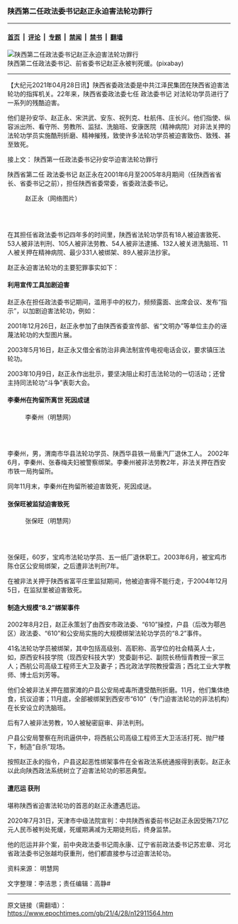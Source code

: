 ### 陕西第二任政法委书记赵正永迫害法轮功罪行

---

#### [首页](../../../..?n12911564) &nbsp;|&nbsp; [评论](../../../../../epoch-comment?n12911564) &nbsp;|&nbsp; [专题](../../../../../epoch-special?n12911564) &nbsp;|&nbsp; [禁闻](../../../../../epoch-news?n12911564) &nbsp;|&nbsp; [禁书](../../../../../books?n12911564) &nbsp;|&nbsp; [翻墙](https://github.com/gfw-breaker/nogfw/blob/master/README.md?n12911564)


<div><img alt="陕西第二任政法委书记赵正永迫害法轮功罪行" class="attachment-djy_600_400 size-djy_600_400 wp-post-image" src="https://i.epochtimes.com/assets/uploads/2021/04/id12911847-clouds-pixabay-600x400.jpg"/>
<div class="caption">
 陕西第二任政法委书记、前省委书记赵正永被判死缓。(pixabay)
</div></div><hr/><div class="post_content" id="artbody" itemprop="articleBody">
 <!-- article content begin -->
 <p>
  【大纪元2021年04月28日讯】陕西省委政法委是中共江泽民集团在陕西省迫害法轮功的指挥机关。22年来，陕西省委政法委七任
  <ok href="https://www.epochtimes.com/gb/tag/%E6%94%BF%E6%B3%95%E5%A7%94%E4%B9%A6%E8%AE%B0.html">
   政法委书记
  </ok>
  对法轮功学员进行了一系列的残酷迫害。
 </p>
 <p>
  他们是孙安华、赵正永、宋洪武、安东、祝列克、杜航伟、庄长兴。他们指使、纵容派出所、看守所、劳教所、监狱、洗脑班、安康医院（精神病院）对非法关押的法轮功学员实施酷刑折磨、精神摧残，致使许多法轮功学员被迫害致伤、致残、甚至致死。
 </p>
 <p>
  接上文：
  <ok href="https://www.epochtimes.com/gb/21/4/26/n12906024.htm">
   陕西第一任政法委书记孙安华迫害法轮功罪行
  </ok>
 </p>
 <p>
  陕西省第二任
  <ok href="https://www.epochtimes.com/gb/tag/%E6%94%BF%E6%B3%95%E5%A7%94%E4%B9%A6%E8%AE%B0.html">
   政法委书记
  </ok>
  赵正永在2001年6月至2005年8月期间（任陕西省省长、省委书记之前），担任陕西省委常委，省委政法委书记。
 </p>
 <figure aria-describedby="caption-attachment-12911670" class="wp-caption aligncenter" id="attachment_12911670" style="width: 219px">
  <ok href="https://i.epochtimes.com/assets/uploads/2021/04/id12911670-Unknown.jpg" target="_blank">
   <img alt="" class="wp-image-12911670" src="https://i.epochtimes.com/assets/uploads/2021/04/id12911670-Unknown.jpg"/>
  </ok>
  <br/><figcaption class="wp-caption-text" id="caption-attachment-12911670">
   赵正永（网络图片）
  </figcaption><br/>
 </figure><br/>
 <p>
  在其担任省政法委书记四年多的时间里，陕西省法轮功学员有18人被迫害致死、53人被非法判刑、105人被非法劳教、54人被非法逮捕、132人被关进洗脑班、11人被关押在精神病院、最少331人被绑架、89人被非法抄家。
 </p>
 <p>
  赵正永迫害法轮功的主要犯罪事实如下：
 </p>
 <h4>
  <b>
   利用宣传工具加剧迫害
  </b>
 </h4>
 <p>
  赵正永在担任政法委书记期间，滥用手中的权力，频频露面、出席会议、发布“指示”，以加剧迫害法轮功，例如：
 </p>
 <p>
  2001年12月26日，赵正永参加了由陕西省委宣传部、省“文明办”等单位主办的诬蔑法轮功的大型图片展。
 </p>
 <p>
  2003年5月16日，赵正永又借全省防治非典法制宣传电视电话会议，要求镇压法轮功。
 </p>
 <p>
  2003年10月9日，赵正永作出批示，要坚决阻止和打击法轮功的一切活动；还曾主持同法轮功“斗争”表彰大会。
 </p>
 <h4>
  李秦州在拘留所离世 死因成谜
 </h4>
 <figure aria-describedby="caption-attachment-12911624" class="wp-caption aligncenter" id="attachment_12911624" style="width: 175px">
  <ok href="https://i.epochtimes.com/assets/uploads/2021/04/id12911624-2014-10-12-minghui-shanxi-liqinzhou.jpeg" target="_blank">
   <img alt="" class="wp-image-12911624" src="https://i.epochtimes.com/assets/uploads/2021/04/id12911624-2014-10-12-minghui-shanxi-liqinzhou-600x729.jpeg"/>
  </ok>
  <br/><figcaption class="wp-caption-text" id="caption-attachment-12911624">
   李秦州（明慧网）
  </figcaption><br/>
 </figure><br/>
 <p>
  李秦州，男，渭南市华县法轮功学员、陕西华县铁一局重汽厂退休工人。 2002年6月，李秦州、张春梅夫妇被警察绑架。李秦州被非法劳教2年，非法关押在西安市铁一局拘留所。
 </p>
 <p>
  同年11月末，李秦州在拘留所被迫害致死，死因成谜。
 </p>
 <h4>
  张保旺被监狱迫害致死
 </h4>
 <figure aria-describedby="caption-attachment-12911637" class="wp-caption aligncenter" id="attachment_12911637" style="width: 190px">
  <ok href="https://i.epochtimes.com/assets/uploads/2021/04/id12911637-2005-2-22-zhangbaowang.jpeg" target="_blank">
   <img alt="" class="wp-image-12911637" src="https://i.epochtimes.com/assets/uploads/2021/04/id12911637-2005-2-22-zhangbaowang.jpeg"/>
  </ok>
  <br/><figcaption class="wp-caption-text" id="caption-attachment-12911637">
   张保旺（明慧网）
  </figcaption><br/>
 </figure><br/>
 <p>
  张保旺，60岁，宝鸡市法轮功学员、五一纸厂退休职工。2003年6月，被宝鸡市陈仓区公安局绑架，之后遭非法判刑7年。
 </p>
 <p>
  在被非法关押于陕西省富平庄里监狱期间，他被迫害得不能行走，于2004年12月5日，在监狱里被迫害致死。
 </p>
 <h4>
  制造大规模“8.2”绑架事件
 </h4>
 <p>
  2002年8月2日，赵正永策划了由西安市政法委、“610”操控，户县（后改为鄠邑区）政法委、“610”和公安局实施的大规模绑架法轮功学员的“8.2”事件。
 </p>
 <p>
  41名法轮功学员被绑架，其中包括高级别、高职称、高学位的社会精英人士，如，原西安科技学院（现西安科技大学）党委副书记、副院长杨恒青教授一家三人；西航公司高级工程师王大卫及妻子；西北政法学院教授雷涵；西北工业大学教师、博士后刘芳等。
 </p>
 <p>
  他们全被非法关押在腊家滩的户县公安局戒毒所遭受酷刑折磨。11月，他们集体绝食，抗议迫害；11月底，全部被绑架到西安市“610”（专门迫害法轮功的非法机构）在长安设立的洗脑班。
 </p>
 <p>
  后有7人被非法劳教，10人被秘密庭审、非法判刑。
 </p>
 <p>
  户县公安局警察在刑讯逼供中，将西航公司高级工程师王大卫活活打死、抛尸楼下，制造“自杀”现场。
 </p>
 <p>
  按照赵正永的指令，户县这起恶性绑架事件在全省政法系统通报得到表彰。赵正永以此向陕西政法系统树立了迫害法轮功的邪恶典型。
 </p>
 <h4>
  遭厄运
  <ok href="https://www.epochtimes.com/gb/tag/%E8%8E%B7%E5%88%91.html">
   获刑
  </ok>
 </h4>
 <p>
  堪称陕西省迫害法轮功的首恶的赵正永遭遇厄运。
 </p>
 <p>
  2020年7月31日，天津市中级法院宣判：中共陕西省委前书记赵正永因受贿7.17亿元人民币被判处死缓，死缓期满减为无期徒刑后，终身监禁。
 </p>
 <p>
  他的厄运并非个案，前中央政法委书记周永康、辽宁省前政法委书记苏宏章、河北省政法委书记张越均获重刑，他们都直接参与过迫害法轮功。
 </p>
 <p>
  资料来源：
  <ok href="http://big5.minghui.org/">
   明慧网
  </ok>
 </p>
 <p>
  文字整理：李洁思；责任编辑：高静#
 </p>
 <!-- article content end -->
 <div id="below_article_ad">
 </div>
</div>


---

原文链接（需翻墙）：https://www.epochtimes.com/gb/21/4/28/n12911564.htm